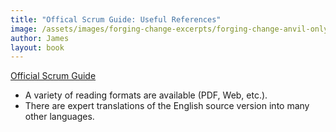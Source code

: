 ```yaml
---
title: "Offical Scrum Guide: Useful References"
image: /assets/images/forging-change-excerpts/forging-change-anvil-only.png
author: James
layout: book
---
```


[Official Scrum Guide](http://scrumguides.org/)
+ A variety of reading formats are available (PDF, Web, etc.).
+ There are expert translations of the English source version into many other languages.

